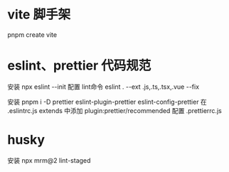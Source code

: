 # vite 脚手架
pnpm create vite

# eslint、prettier 代码规范
安装 npx eslint --init
配置 lint命令 eslint . --ext .js,.ts,.tsx,.vue --fix

安装 pnpm i -D prettier eslint-plugin-prettier eslint-config-prettier
在 .eslintrc.js extends 中添加 plugin:prettier/recommended
配置 .prettierrc.js

# husky 
安装 npx mrm@2 lint-staged